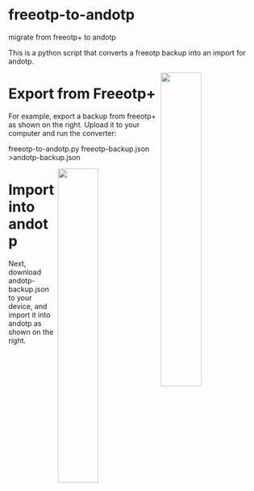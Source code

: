 # freeotp-to-andotp
migrate from freeotp+ to andotp

This is a python script that converts a freeotp backup into an
import for andotp.

<img
src="https://raw.githubusercontent.com/rich-murphey/freeotp-to-andotp/master/doc/freeotp_export_screenshot.gif"
width="40%" align="right">
# Export from Freeotp+ 
For example, export a backup from freeotp+ as shown on the
right. Upload it to your computer and run the converter:

freeotp-to-andotp.py freeotp-backup.json >andotp-backup.json

<img
src="https://raw.githubusercontent.com/rich-murphey/freeotp-to-andotp/master/doc/andotp-backup-screenshot.gif"
width="40%" align="right"> 
# Import into andotp
Next, download andotp-backup.json to your device, and import it
into andotp as shown on the right.
